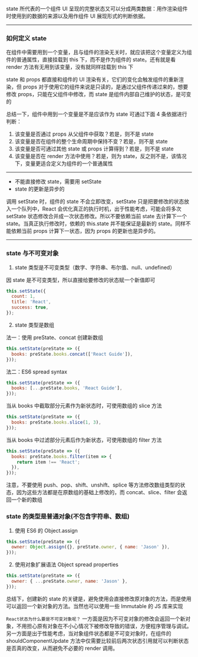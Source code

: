 state 所代表的一个组件 UI 呈现的完整状态又可以分成两类数据：用作渲染组件时使用到的数据的来源以及用作组件 UI 展现形式的判断依据。

---

### 如何定义 state

在组件中需要用到一个变量，且与组件的渲染无关时，就应该把这个变量定义为组件的普通属性，直接挂载到 this 下，而不是作为组件的 state。还有就是看 render 方法有无用到该变量，没有就同样挂载到 this 下

state 和 props 都直接和组件的 UI 渲染有关，它们的变化会触发组件的重新渲染，但 props 对于使用它的组件来说是只读的，是通过父组件传递过来的，想要修改 props，只能在父组件中修改，而 state 是组件内部自己维护的状态，是可变的

总结一下，组件中用到一个变量是不是应该作为 state 可通过下面 4 条依据进行判断：

1. 该变量是否通过 props 从父组件中获取？若是，则不是 state
2. 该变量是否在组件的整个生命周期中保持不变？若是，则不是 state
3. 该变量是否可通过其他 state 或 props 计算得到？若是，则不是 state
4. 该变量是否在 render 方法中使用？若是，则为 state，反之则不是，该情况下，变量更适合定义为组件的一个普通属性

---

- 不能直接修改 state，需要用 setState
- state 的更新是异步的

调用 setState 时，组件的 state 不会立即改变，setState 只是把要修改的状态放入一个队列中，React 会优化真正的执行时机，出于性能考虑，可能会将多次 setState 状态修改合并成一次状态修改。所以不要依赖当前 state 去计算下一个 state。当真正执行修改时，依赖的 this.state 并不能保证是最新的 state。同样不能依赖当前 props 计算下一状态，因为 props 的更新也是异步的。

---

### state 与不可变对象

1. state 类型是不可变类型（数字、字符串、布尔值、null、undefined）

因 state 是不可变类型，所以直接给要修改的状态赋一个新值即可

```jsx
this.setState({
  count: 1,
  title: 'React',
  success: true,
});
```

2. state 类型是数组

法一：使用 preState、concat 创建新数组

```jsx
this.setState(preState => ({
  books: preState.books.concat(['React Guide']),
}));
```

法二：ES6 spread syntax

```jsx
this.setState(preState => ({
  books: [...preState.books, 'React Guide'],
}));
```

当从 books 中截取部分元素作为新状态时，可使用数组的 slice 方法

```jsx
this.setState(preState => ({
  books: preState.books.slice(1, 3),
}));
```

当从 books 中过滤部分元素后作为新状态，可使用数组的 filter 方法

```jsx
this.setState(preState => ({
  books: preState.books.filter(item => {
    return item !== 'React';
  }),
}));
```

注意，不要使用 push、pop、shift、unshift、splice 等方法修改数组类型的状态，因为这些方法都是在原数组的基础上修改的，而 concat、slice、filter 会返回一个新的数组

### state 的类型是普通对象(不包含字符串、数组)

1. 使用 ES6 的 Object.assign

```jsx
this.setState(preState => ({
  owner: Object.assign({}, preState.owner, { name: 'Jason' }),
}));
```

2. 使用对象扩展语法 Object spread properties

```jsx
this.setState(preState => ({
  owner: { ...preState.owner, name: 'Jason' },
}));
```

总结下，创建新的 state 的关键是，避免使用会直接修改原对象的方法，而是使用可以返回一个新对象的方法。当然也可以使用一些 Immutable 的 JS 库来实现

`React状态为什么要是不可变对象呢？` 一方面是因为不可变对象的修改会返回一个新对象，不用担心原有对象在不小心情况下被修改导致的错误，方便程序管理与调试。另一方面是出于性能考虑，当对象组件状态都是不可变对象时，在组件的 shouldComponentUpdate 方法中仅需要比较前后两次状态引用就可以判断状态是否真的改变，从而避免不必要的 render 调用。
